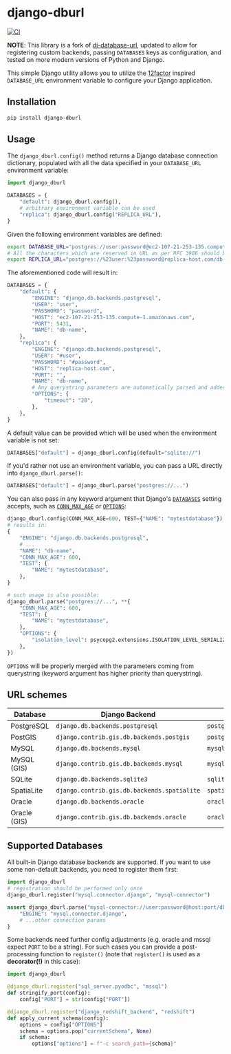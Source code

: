 # django-dburl

[![CI](https://github.com/imsweb/django-dburl/actions/workflows/test.yml/badge.svg)](https://github.com/imsweb/django-dburl/actions/workflows/test.yml)

**NOTE**: This library is a fork of [dj-database-url](https://github.com/jacobian/dj-database-url),
updated to allow for registering custom backends, passing `DATABASES` keys as
configuration, and tested on more modern versions of Python and Django.

This simple Django utility allows you to utilize the
[12factor](http://www.12factor.net/backing-services) inspired `DATABASE_URL` environment
variable to configure your Django application.

## Installation

```sh
pip install django-dburl
```

## Usage

The `django_dburl.config()` method returns a Django database connection dictionary,
populated with all the data specified in your `DATABASE_URL` environment variable:

```python
import django_dburl

DATABASES = {
    "default": django_dburl.config(),
    # arbitrary environment variable can be used
    "replica": django_dburl.config("REPLICA_URL"),
}
```
Given the following environment variables are defined:

```sh
export DATABASE_URL="postgres://user:password@ec2-107-21-253-135.compute-1.amazonaws.com:5431/db-name"
# All the characters which are reserved in URL as per RFC 3986 should be urllib.parse.quote()'ed.
export REPLICA_URL="postgres://%23user:%23password@replica-host.com/db-name?timeout=20"
```

The aforementioned code will result in:

```python
DATABASES = {
    "default": {
        "ENGINE": "django.db.backends.postgresql",
        "USER": "user",
        "PASSWORD": "password",
        "HOST": "ec2-107-21-253-135.compute-1.amazonaws.com",
        "PORT": 5431,
        "NAME": "db-name",
    },
    "replica": {
        "ENGINE": "django.db.backends.postgresql",
        "USER": "#user",
        "PASSWORD": "#password",
        "HOST": "replica-host.com",
        "PORT": "",
        "NAME": "db-name",
        # Any querystring parameters are automatically parsed and added to `OPTIONS`.
        "OPTIONS": {
            "timeout": "20",
        },
    },
}
```

A default value can be provided which will be used when the environment variable is not set:

```python
DATABASES["default"] = django_dburl.config(default="sqlite://")
```

If you'd rather not use an environment variable, you can pass a URL directly into `django_dburl.parse()`:

```python
DATABASES["default"] = django_dburl.parse("postgres://...")
```

You can also pass in any keyword argument that Django's
[`DATABASES`](https://docs.djangoproject.com/en/stable/ref/settings/#databases) setting accepts,
such as [`CONN_MAX_AGE`](https://docs.djangoproject.com/en/stable/ref/settings/#conn-max-age)
or [`OPTIONS`](https://docs.djangoproject.com/en/stable/ref/settings/#std:setting-OPTIONS):

```python
django_dburl.config(CONN_MAX_AGE=600, TEST={"NAME": "mytestdatabase"})
# results in:
{
    "ENGINE": "django.db.backends.postgresql",
    # ...
    "NAME": "db-name",
    "CONN_MAX_AGE": 600,
    "TEST": {
        "NAME": "mytestdatabase",
    },
}

# such usage is also possible:
django_dburl.parse("postgres://...", **{
    "CONN_MAX_AGE": 600,
    "TEST": {
        "NAME": "mytestdatabase",
    },
    "OPTIONS": {
        "isolation_level": psycopg2.extensions.ISOLATION_LEVEL_SERIALIZABLE,
    },
})
```

`OPTIONS` will be properly merged with the parameters coming from querystring
(keyword argument has higher priority than querystring).


## URL schemes

| Database     | Django Backend                              | URL                                        |
| ------------ | ------------------------------------------- | ------------------------------------------ |
| PostgreSQL   | `django.db.backends.postgresql`             | `postgres://USER:PASSWORD@HOST:PORT/NAME`  |
| PostGIS      | `django.contrib.gis.db.backends.postgis`    | `postgis://USER:PASSWORD@HOST:PORT/NAME`   |
| MySQL        | `django.db.backends.mysql`                  | `mysql://USER:PASSWORD@HOST:PORT/NAME`     |
| MySQL (GIS)  | `django.contrib.gis.db.backends.mysql`      | `mysqlgis://USER:PASSWORD@HOST:PORT/NAME`  |
| SQLite       | `django.db.backends.sqlite3`                | `sqlite:///PATH`                           |
| SpatiaLite   | `django.contrib.gis.db.backends.spatialite` | `spatialite:///PATH`                       |
| Oracle       | `django.db.backends.oracle`                 | `oracle://USER:PASSWORD@HOST:PORT/NAME`    |
| Oracle (GIS) | `django.contrib.gis.db.backends.oracle`     | `oraclegis://USER:PASSWORD@HOST:PORT/NAME` |

## Supported Databases

All built-in Django database backends are supported. If you want to use some non-default backends,
you need to register them first:

```python
import django_dburl
# registration should be performed only once
django_dburl.register("mysql.connector.django", "mysql-connector")

assert django_dburl.parse("mysql-connector://user:password@host:port/db-name") == {
    "ENGINE": "mysql.connector.django",
    # ...other connection params
}
```

Some backends need further config adjustments (e.g. oracle and mssql expect `PORT` to be a string).
For such cases you can provide a post-processing function to `register()`
(note that `register()` is used as a **decorator(!)** in this case):

```python
import django_dburl

@django_dburl.register("sql_server.pyodbc", "mssql")
def stringify_port(config):
    config["PORT"] = str(config["PORT"])

@django_dburl.register("django_redshift_backend", "redshift")
def apply_current_schema(config):
    options = config["OPTIONS"]
    schema = options.pop("currentSchema", None)
    if schema:
        options["options"] = f"-c search_path={schema}"
```
